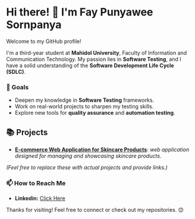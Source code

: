 # Hi there! 👋 I'm **Fay Punyawee Sornpanya**

Welcome to my GitHub profile!

I'm a third-year student at **Mahidol University**, Faculty of Information and Communication Technology. My passion lies in **Software Testing**, and I have a solid understanding of the **Software Development Life Cycle (SDLC)**.


### 🎯 Goals
- Deepen my knowledge in **Software Testing** frameworks.
- Work on real-world projects to sharpen my testing skills.
- Explore new tools for **quality assurance** and **automation testing**.

## 📚 Projects

- **[E-commerce Web Application for Skincare Products](https://github.com/Punyawee04/Web-Application)**: *web application designed for managing and showcasing skincare products.*

*(Feel free to replace these with actual projects and provide links.)*

### 📫 How to Reach Me
- **Linkedin:** [Click Here](https://www.linkedin.com/in/punyawee-sornpanya-b7894730a/)

Thanks for visiting! Feel free to connect or check out my repositories. 😊

